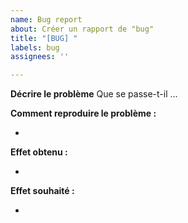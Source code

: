 ```yaml
---
name: Bug report
about: Créer un rapport de "bug"
title: "[BUG] "
labels: bug
assignees: ''

---
```


**Décrire le problème**
Que se passe-t-il ...

**Comment reproduire le problème :**

- 

**Effet obtenu :**

- 

**Effet souhaité :**

-
